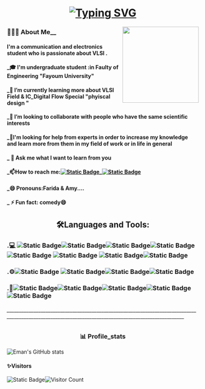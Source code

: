 
 <h1  align="center"><a align="center" href="https://git.io/typing-svg"><img src="https://readme-typing-svg.herokuapp.com?font=Fira+Code&weight=300&size=25&duration=666&pause=20&color=349995DC&center=true&multiline=true&random=true&width=415&height=40&lines=%F0%9F%91%8BHey+there+!I'm+Eman%F0%9F%91%8B" alt="Typing SVG" /></a></h1><img align="right" width="200" height="200" src="https://github.com/M0nica/M0nica/blob/main/octomonica/m0nica-octocat-rotating.gif?raw=true"> 
<h3 color="blue">👨🏻‍💻  About Me__      </h3>            
<h4>I'm a communication and electronics student who is passionate about VLSI .</h4>
<h4>_🎓 I'm undergraduate student :in Faulty of Engineering "Fayoum University" </h4>
<h4>_🌱 I’m currently learning more about VLSI Field & IC_Digital Flow Special "phyiscal design " </h4>
<h4>_👯 I’m looking to collaborate with people who have the same scientific interests </h4>
<h4>_🤔I'm looking for help from experts in order to increase my knowledge and learn more from them in my field of work or in life in general</h4>
<h4>_ 💬 Ask me what I want to learn from you</h4>
<h4>_📫How to reach me:<a href=https://www.linkedin.com/in/%C2%BBeman-hussein-65004a21b/><img alt="Static Badge" src="https://img.shields.io/badge/LinkedIn%20-blue?style=plastic&logo=LinkedIn%20&logoColor=white&link=left"></a>_<a href=emanhussein148@gmail.com><img alt="Static Badge" src="https://img.shields.io/badge/Gamil-redstyle=plastic&logo=Link&logoColor=white&link=left"></a></h4>
<h4>_😄 Pronouns:Farida & Amy....</h4>
<h4>_ ⚡ Fun fact: comedy😄</h4>
<h2 align="center">🛠️Languages and Tools:</h2>
<h3>.💻
<img alt="Static Badge" src="https://img.shields.io/badge/verilog-gray?style=flat&logo=veilog&logoColor=blue"><img alt="Static Badge" src="https://img.shields.io/badge/SystemVerilog-black?style=plastic&logo=C&logoColor=light%20blue"><img alt="Static Badge" src="https://img.shields.io/badge/C%2B%2B-gray?style=plastic&logo=c%2B%2B&logoColor=blue"><img alt="Static Badge" src="https://img.shields.io/badge/C-black?style=plastic&logo=C&logoColor=light%20blue">
<img alt="Static Badge" src="https://img.shields.io/badge/HTML5-gray?style=plastic&logo=HTML5&logoColor=purple">
<img alt="Static Badge" src="https://img.shields.io/badge/CSS3-black?style=plastic&logo=CSS3&logoColor=orange">
<img alt="Static Badge" src="https://img.shields.io/badge/python-gray?style=plastic&logo=python&logoColor=blue"><img alt="Static Badge" src="https://img.shields.io/badge/basicMatlab-black?style=plastic&logoColor=light%20blue"></h3>
<h3>.⚙️<img alt="Static Badge" src="https://img.shields.io/badge/GitHub-black?style=plastic&logo=GitHub&logoColor=blue">
<img alt="Static Badge" src="https://img.shields.io/badge/Git-black?style=social&logo=Git&logoColor=red"><img alt="Static Badge" src="https://img.shields.io/badge/linux-black?style=plastic&logo=linux&logoColor=orange"><img alt="Static Badge" src="https://img.shields.io/badge/Ubuntu-black?style=social&logo=ubuntu&logoColor=red"></h3>
<h3>.🔧<img alt="Static Badge" src="https://img.shields.io/badge/Quartus%20-black?style=plastic&logoColor=red"><img alt="Static Badge" src="https://img.shields.io/badge/modelsim%20-blue?style=plastic&logo=moelsim&logoColor=red"><img alt="Static Badge" src="https://img.shields.io/badge/visual%20Studio%20Code%20-black?style=plastic&logo=visual%20Studio%20Code&logoColor=blue"><img alt="Static Badge" src="https://img.shields.io/badge/Notepad%2B%2B-black?style=social&logo=Notepad%2B%2B&logoColor=%20green"><img alt="Static Badge" src="https://img.shields.io/badge/EDA%20playground-black?style=plastic&logo=c&logoColor=%20green">
</h3>
<h6>_______________________________________________________________________________________________________________________________________________________</h6>
<h3 align="center">📊 Profile_stats</h3>

<a href="https://github.com/M0nica/M0nica?tab=readme-ov-file#find-me-around-the-web--"></a>                  ![Eman's GitHub stats](https://github-readme-stats.vercel.app/api?username=eman465&theme=gotham&show_icons=true)

<h4>✨Visitors</h4>

<img alt="Static Badge" src="https://img.shields.io/badge/Visitors%20-green?style=plastic&logo=Link&logoColor=white&link=left">![Visitor Count](https://profile-counter.glitch.me/{eman465}/count.svg)
<a href="https://github.com/M0nica/M0nica?tab=readme-ov-file#find-me-around-the-web--"></a>







</h3>
<!--<img src="https://camo.githubusercontent.com/0ab3ccd947eb4db17d1c8ea89c6ba3e7042b1d7dc5e7bb893339937670c6ab8f/68747470733a2f2f692e696d6775722e636f6d2f4136625747466c2e676966" data-canonical-src="https://i.imgur.com/A6bWGFl.gif" style="max-width: 100%; display: inline-block;" data-target="animated-image.originalImage">

<!--
**eman465/eman465** is a ✨ _special_ ✨ repository because its `README.md` (this file) appears on your GitHub profile.

Here are some ideas to get you started:
![image](https://github.com/eman465/eman465/assets/161242657/4f2cc010-c647-4f84-a8ac-d8b0e0fc3663)

- 🔭 I’m currently working on ...
- 🌱 I’m currently learning ...
- 👯 I’m looking to collaborate on ...
- 🤔 I’m looking for help with ...
- 💬 Ask me about ...
- 📫 How to reach me: ...
- 😄 Pronouns: ...
- ⚡ Fun fact: ...
-->
